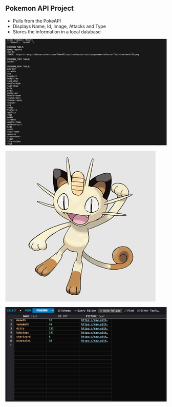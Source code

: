 ## Pokemon API Project

- Pulls from the PokeAPI
- Displays Name, Id, Image, Attacks and Type
- Stores the information in a local database

![Mewoth Results](pictures/results.png)

![Meowth Image](pictures/Meowth.png)

![Local Database](pictures/database.png)
